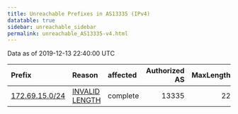 ```yaml
---
title: Unreachable Prefixes in AS13335 (IPv4)
datatable: true
sidebar: unreachable_sidebar
permalink: unreachable_AS13335-v4.html
---
```


Data as of 2019-12-13 22:40:00 UTC


<div class="datatable-begin"></div>

| Prefix                                                 | Reason                                                                                                   | affected   |   Authorized AS |   MaxLength | Anchor                           |   unreachable /24s |
|:-------------------------------------------------------|:---------------------------------------------------------------------------------------------------------|:-----------|----------------:|------------:|:---------------------------------|-------------------:|
| [172.69.15.0/24](https://stat.ripe.net/172.69.15.0/24) | [INVALID LENGTH](https://rpki-validator.ripe.net/announcement-preview?asn=AS13335&prefix=172.69.15.0/24) | complete   |           13335 |          22 | [ARIN](unreachable_ARIN-v4.html) |                  1 |

<div class="datatable-end"></div>
